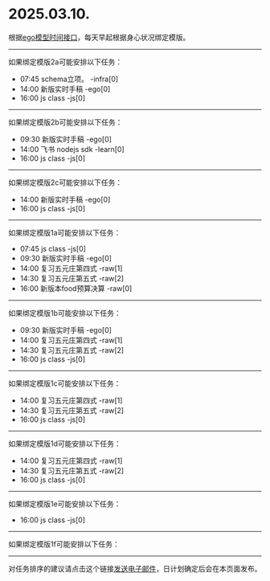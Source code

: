# 2025.03.10.

根据[ego模型时间接口](https://gitee.com/hyg/blog/blob/master/timeflow.md)，每天早起根据身心状况绑定模版。

---
如果绑定模版2a可能安排以下任务：

- 07:45	schema立项。 -infra[0]
- 14:00	新版实时手稿 -ego[0]
- 16:00	js class -js[0]

---
如果绑定模版2b可能安排以下任务：

- 09:30	新版实时手稿 -ego[0]
- 14:00	飞书 nodejs sdk -learn[0]
- 16:00	js class -js[0]

---
如果绑定模版2c可能安排以下任务：

- 14:00	新版实时手稿 -ego[0]
- 16:00	js class -js[0]

---
如果绑定模版1a可能安排以下任务：

- 07:45	js class -js[0]
- 09:30	新版实时手稿 -ego[0]
- 14:00	复习五元庄第四式 -raw[1]
- 14:30	复习五元庄第五式 -raw[2]
- 16:00	新版本food预算决算 -raw[0]

---
如果绑定模版1b可能安排以下任务：

- 09:30	新版实时手稿 -ego[0]
- 14:00	复习五元庄第四式 -raw[1]
- 14:30	复习五元庄第五式 -raw[2]
- 16:00	js class -js[0]

---
如果绑定模版1c可能安排以下任务：

- 14:00	复习五元庄第四式 -raw[1]
- 14:30	复习五元庄第五式 -raw[2]
- 16:00	js class -js[0]

---
如果绑定模版1d可能安排以下任务：

- 14:00	复习五元庄第四式 -raw[1]
- 14:30	复习五元庄第五式 -raw[2]
- 16:00	js class -js[0]

---
如果绑定模版1e可能安排以下任务：

- 16:00	js class -js[0]

---
如果绑定模版1f可能安排以下任务：


---
对任务排序的建议请点击这个链接<a href="mailto:huangyg@mars22.com?subject=关于2025.03.10.任务排序的建议&body=date: 2025.03.10.%0D%0Afile: ../../blog/release/time/d.20250310.md%0D%0A---请勿修改邮件主题及以上内容---%0D%0A">发送电子邮件</a>，日计划确定后会在本页面发布。